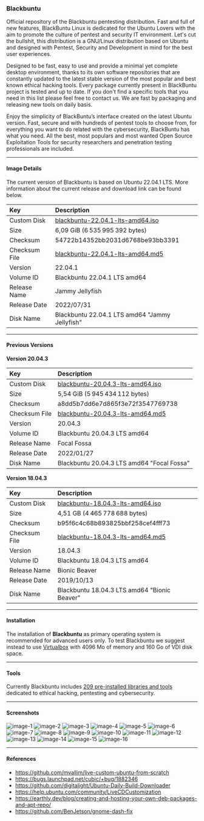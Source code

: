 ### Blackbuntu

Official repository of the Blackbuntu pentesting distribution. Fast and full of new features, BlackBuntu Linux is dedicated for the Ubuntu Lovers with the aim to promote the culture of pentest and security IT environment. Let's cut the bullshit, this distribution is a GNU/Linux distribution based on Ubuntu and designed with Pentest, Security and Development in mind for the best user experiences.

Designed to be fast, easy to use and provide a minimal yet complete desktop environment, thanks to its own software repositories that are constantly updated to the latest stable version of the most popular and best known ethical hacking tools. Every package currently present in BlackBuntu project is tested and up to date. If you don't find a specific tools that you need in this list please feel free to contact us. We are fast by packaging and releasing new tools on daily basis.

Enjoy the simplicity of BlackBuntu’s interface created on the latest Ubuntu version. Fast, secure and with hundreds of pentest tools to choose from, for everything you want to do related with the cybersecurity, BlackBuntu has what you need. All the best, most populars and most wanted Open Source Exploitation Tools for security researchers and penetration testing professionals are included.

* * *

#### Image Details

The current version of Blackbuntu is based on Ubuntu 22.04.1 LTS. More information about the current release and download link can be found below.

| Key | Description |
| :--- | :--- |
| Custom Disk | [blackbuntu-22.04.1-lts-amd64.iso](https://blackbuntu.org/wp-content/uploads/iso/blackbuntu-22.04.1-lts-amd64.iso) |
| Size | 6,09 GiB (6 535 995 392 bytes) |
| Checksum | 54722b14352bb2031d6768be93bb3391 |
| Checksum File | [blackbuntu-22.04.1-lts-amd64.md5](https://blackbuntu.org/wp-content/uploads/iso/blackbuntu-22.04.1-lts-amd64.md5) |
| Version | 22.04.1 |
| Volume ID | Blackbuntu 22.04.1 LTS amd64 | |
| Release Name | Jammy Jellyfish |
| Release Date | 2022/07/31 |
| Disk Name | Blackbuntu 22.04.1 LTS amd64 "Jammy Jellyfish" |

* * *

#### Previous Versions

**Version 20.04.3**

| Key | Description |
| :--- | :--- |
| Custom Disk | [blackbuntu-20.04.3-lts-amd64.iso](https://blackbuntu.org/wp-content/uploads/iso/blackbuntu-20.04.3-lts-amd64.iso) |
| Size | 5,54 GiB (5 945 434 112 bytes) |
| Checksum | a8dd5b7dd6e7d865f3e72f3547769738 |
| Checksum File | [blackbuntu-20.04.3-lts-amd64.md5](https://blackbuntu.org/wp-content/uploads/iso/blackbuntu-20.04.3-lts-amd64.md5) |
| Version | 20.04.3 |
| Volume ID | Blackbuntu 20.04.3 LTS amd64 | |
| Release Name | Focal Fossa |
| Release Date | 2022/01/27 |
| Disk Name | Blackbuntu 20.04.3 LTS amd64 "Focal Fossa" |

**Version 18.04.3**

| Key | Description |
| :--- | :--- |
| Custom Disk | [blackbuntu-18.04.3-lts-amd64.iso](https://blackbuntu.org/wp-content/uploads/iso/blackbuntu-18.04.3-lts-amd64.iso) |
| Size | 4,51 GB (4 465 778 688 bytes) |
| Checksum | b95f6c4c68b893825bbf258cef4fff73 |
| Checksum File | [blackbuntu-18.04.3-lts-amd64.md5](https://blackbuntu.org/wp-content/uploads/iso/blackbuntu-18.04.3-lts-amd64.md5) |
| Version | 18.04.3 |
| Volume ID | Blackbuntu 18.04.3 LTS amd64 | |
| Release Name | Bionic Beaver |
| Release Date | 2019/10/13 |
| Disk Name | Blackbuntu 18.04.3 LTS amd64 "Bionic Beaver" |

* * *

#### Installation

The installation of **Blackbuntu** as primary operating system is recommended for advanced users only. To test Blackbuntu we suggest instead to use [Virtualbox](https://www.virtualbox.org/) with 4096 Mo of memory and 160 Go of VDI disk space.

* * *

#### Tools

Currently Blackbuntu includes [209 pre-installed libraries and tools](https://github.com/neoslab/blackbuntu/blob/main/TOOLS.md) dedicated to ethical hacking, pentesting and cybersecurity.

* * *

#### Screenshots

![image-1](https://github.com/neoslab/blackbuntu/raw/main/screenshots/1.png)
![image-2](https://github.com/neoslab/blackbuntu/raw/main/screenshots/2.png)
![image-3](https://github.com/neoslab/blackbuntu/raw/main/screenshots/3.png)
![image-4](https://github.com/neoslab/blackbuntu/raw/main/screenshots/4.png)
![image-5](https://github.com/neoslab/blackbuntu/raw/main/screenshots/5.png)
![image-6](https://github.com/neoslab/blackbuntu/raw/main/screenshots/6.png)
![image-7](https://github.com/neoslab/blackbuntu/raw/main/screenshots/7.png)
![image-8](https://github.com/neoslab/blackbuntu/raw/main/screenshots/8.png)
![image-9](https://github.com/neoslab/blackbuntu/raw/main/screenshots/9.png)
![image-10](https://github.com/neoslab/blackbuntu/raw/main/screenshots/10.png)
![image-11](https://github.com/neoslab/blackbuntu/raw/main/screenshots/11.png)
![image-12](https://github.com/neoslab/blackbuntu/raw/main/screenshots/12.png)
![image-13](https://github.com/neoslab/blackbuntu/raw/main/screenshots/13.png)
![image-14](https://github.com/neoslab/blackbuntu/raw/main/screenshots/14.png)
![image-15](https://github.com/neoslab/blackbuntu/raw/main/screenshots/15.png)
![image-16](https://github.com/neoslab/blackbuntu/raw/main/screenshots/16.png)

* * *

#### References

- https://github.com/mvallim/live-custom-ubuntu-from-scratch
- https://bugs.launchpad.net/cubic/+bug/1882346
- https://github.com/digitalight/Ubuntu-Daily-Build-Downloader
- https://help.ubuntu.com/community/LiveCDCustomization
- https://earthly.dev/blog/creating-and-hosting-your-own-deb-packages-and-apt-repo/
- https://github.com/BenJetson/gnome-dash-fix
